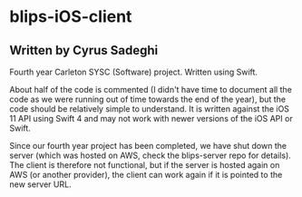 # blips-iOS-client
## Written by Cyrus Sadeghi

Fourth year Carleton SYSC (Software) project. Written using Swift.

About half of the code is commented (I didn't have time to document all the code as we were running out of time towards the end of the year),
but the code should be relatively simple to understand. It is written against the iOS 11 API using Swift 4 and may not work with newer versions of
the iOS API or Swift.

Since our fourth year project has been completed, we have shut down the server (which was hosted on AWS, check the blips-server repo for details).
The client is therefore not functional, but if the server is hosted again on AWS (or another provider), the client can work again if it is pointed
to the new server URL.
